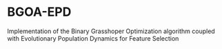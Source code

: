 # BGOA-EPD
Implementation of the Binary Grasshoper Optimization algorithm coupled with Evolutionary Population Dynamics for Feature Selection 
